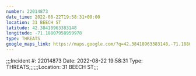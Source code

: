 ```yaml
---
number: 22014873
date_time: 2022-08-22T19:58:31+00:00
location: 31 BEECH ST
latitude: 42.38418963383148
longitude: -71.18807958959978
type: THREATS
google_maps_link: https://maps.google.com/?q=42.38418963383148,-71.18807958959978
---
```


;;;Incident #: 22014873  Date: 2022-08-22 19:58:31   Type: THREATS;;;;;;Location: 31 BEECH ST;;;
